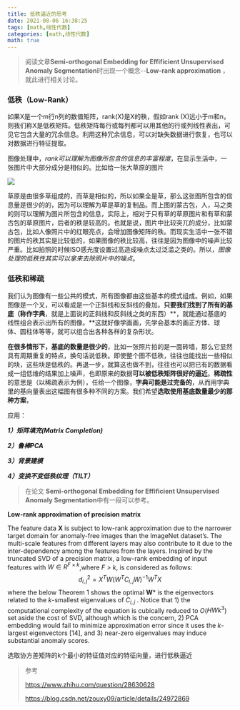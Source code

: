 ```yaml
---
title: 低秩逼近的思考
date: 2021-08-06 16:38:25
tags: [math,线性代数]
categories: [math,线性代数]
math: true
---
```


> 阅读文章**Semi-orthogonal Embedding for Effificient Unsupervised Anomaly Segmentation**时出现一个概念--**Low-rank approximation** ，就此进行相关讨论。

### 低秩（Low-Rank）

如果X是一个m行n列的数值矩阵，rank(X)是X的秩，假如rank (X)远小于m和n，则我们称X是低秩矩阵。低秩矩阵每行或每列都可以用其他的行或列线性表出，可见它包含大量的冗余信息。利用这种冗余信息，可以对缺失数据进行恢复，也可以对数据进行特征提取。

图像处理中，*rank可以理解为图像所包含的信息的丰富程度*，在显示生活中，一张图片中大部分成分是相似的。比如给一张大草原的图片

![](https://picture.mulindya.com/low-rank-app-pic1.png)



草原是由很多草组成的，而草是相似的，所以如果全是草，那么这张图所包含的信息量是很少的的，因为可以理解为草是草的复制品。而上图的蒙古包，人，马之类的则可以理解为图片所包含的信息，实际上，相对于只有草的草原图片和有草和蒙古包的草原图片，后者的秩是较高的。也就是说，图片中比较突兀的成分，比如蒙古包，比如人像照片中的红眼亮点，会增加图像矩阵的秩。而现实生活中一张不错的图片的秩其实是比较低的，如果图像的秩比较高，往往是因为图像中的噪声比较严重。比如拍照的时候ISO感光度设置过高造成噪点太过泛滥之类的。所以，*图像处理的低秩性其实可以拿来去除照片中的噪点*。

### 低秩和稀疏

我们认为图像有一些公共的模式，所有图像都由这些基本的模式组成。例如，如果图像是一个叉，可以看成是一个正斜线和反斜线的叠加。**只要我们找到了所有的基底（称作字典**，就是上面说的正斜线和反斜线之类的东西）**，就能通过基底的线性组合表示出所有的图像。**这就好像学画画，先学会基本的画正方体、球体、圆柱体等等，就可以组合出各种各样的复杂形状。

**在很多情形下，基底的数量是很少的**，比如一张照片拍的是一面砖墙，那么它显然具有周期重复的特点，换句话说低秩。即使整个图不低秩，往往也能找出一些相似的块，这些块是低秩的。再退一步，就算这也做不到，往往也可以把已有的数据看成一组低维的结果加上噪声，也即原来的数据**可以被低秩矩阵很好的逼近**。**稀疏性**的意思是（以稀疏表示为例），任给一个图像，**字典可能是过完备的**，从而用字典里的基向量表出这幅图有很多种不同的方案。我们希望**选取使用基底数量最少的那种方案**，

应用：

***1）矩阵填充(Matrix Completion)***

***2）鲁棒PCA***

***3）背景建模***

***4）变换不变低秩纹理（TILT）***

> 在论文 **Semi-orthogonal Embedding for Effificient Unsupervised Anomaly Segmentation**中有一段可以参考。

**Low-rank approximation of precision matrix**

The feature data **X** is subject to low-rank approximation due to the narrower target domain for anomaly-free images than the ImageNet dataset’s. The multi-scale features from different layers may also contribute to it due to the inter-dependency among the features from the layers. Inspired by the truncated SVD of a precision matrix, a low-rank embedding of input features with $W \in R^{F \times k}$,where *F > k*, is considered as follows:
$$
d^2_{i,j} = X^TW(W^TC_{i,j}W)^{−1}W^TX
$$
where the below Theorem 1 shows the optimal **W*** is the eigenvectors related to the *k*-smallest eigenvalues of $C_{i,j}$ . Notice that 1) the computational complexity of the equation is cubically reduced to *O*($HWk^3$) set aside the cost of SVD, although which is the concern, 2) PCA embedding would fail to minimize approximation error since it uses the *k*-largest eigenvectors [14], and 3) near-zero eigenvalues may induce substantial anomaly scores.

选取协方差矩阵的k个最小的特征值对应的特征向量，进行低秩逼近

> 参考
>
>  https://www.zhihu.com/question/28630628
>
> https://blog.csdn.net/zouxy09/article/details/24972869
